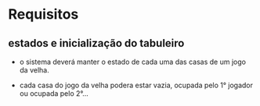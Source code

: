 # Requisitos

## estados e inicialização do tabuleiro

* o sistema deverá manter o estado de cada uma das 
casas de
um jogo da velha.

* cada casa do jogo da velha podera estar vazia,
ocupada
pelo 1° jogador ou ocupada pelo 2°...
